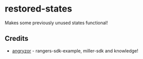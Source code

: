 # restored-states

Makes some previously unused states functional!

## Credits

- [angryzor](https://www.github.com/angryzor) - rangers-sdk-example, miller-sdk and knowledge!
